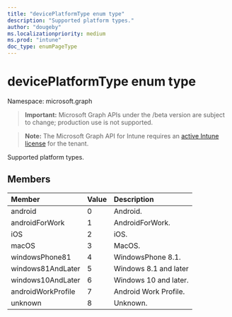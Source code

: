 ```yaml
---
title: "devicePlatformType enum type"
description: "Supported platform types."
author: "dougeby"
ms.localizationpriority: medium
ms.prod: "intune"
doc_type: enumPageType
---
```


# devicePlatformType enum type

Namespace: microsoft.graph

> **Important:** Microsoft Graph APIs under the /beta version are subject to change; production use is not supported.

> **Note:** The Microsoft Graph API for Intune requires an [active Intune license](https://go.microsoft.com/fwlink/?linkid=839381) for the tenant.

Supported platform types.

## Members
|Member|Value|Description|
|:---|:---|:---|
|android|0|Android.|
|androidForWork|1|AndroidForWork.|
|iOS|2|iOS.|
|macOS|3|MacOS.|
|windowsPhone81|4|WindowsPhone 8.1.|
|windows81AndLater|5|Windows 8.1 and later|
|windows10AndLater|6|Windows 10 and later.|
|androidWorkProfile|7|Android Work Profile.|
|unknown|8|Unknown.|



